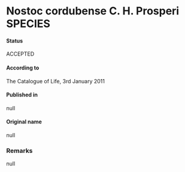 Nostoc cordubense C. H. Prosperi SPECIES
=======

#### Status
ACCEPTED

#### According to
The Catalogue of Life, 3rd January 2011

#### Published in
null

#### Original name
null

### Remarks
null